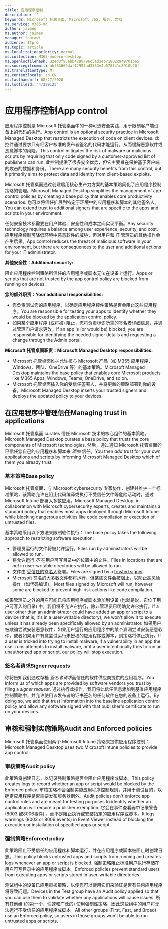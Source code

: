 ```yaml
---
title: 应用程序控制
description: ''
keywords: Microsoft 托管桌面, Microsoft 365, 服务, 文档
ms.service: m365-md
author: jaimeo
ms.author: jaimeo
manager: laurawi
audience: ITpro
ms.topic: article
ms.localizationpriority: normal
ms.collection: M365-modern-desktop
ms.openlocfilehash: 32ed3f95ebb4299796c5ad3eb71802c949701b65
ms.sourcegitcommit: abf63669daf12993ad3353e4b578f41c8910b20f
ms.translationtype: MT
ms.contentlocale: zh-CN
ms.lasthandoff: 08/27/2020
ms.locfileid: "47289123"
---
```

# <a name="app-control"></a><span data-ttu-id="98056-103">应用程序控制</span><span class="sxs-lookup"><span data-stu-id="98056-103">App control</span></span>

<span data-ttu-id="98056-104">应用程序控制是 Microsoft 托管桌面中的一种可选安全实践，用于限制客户端设备上的代码的执行。</span><span class="sxs-lookup"><span data-stu-id="98056-104">App control is an optional security practice in Microsoft Managed Desktop that restricts the execution of code on client devices.</span></span> <span data-ttu-id="98056-105">此控件通过要求只有经客户核准的发布者签名的代码才能运行，从而缓解恶意软件或恶意脚本的风险。</span><span class="sxs-lookup"><span data-stu-id="98056-105">This control mitigates the risk of malware or malicious scripts by requiring that only code signed by a customer-approved list of publishers can run.</span></span> <span data-ttu-id="98056-106">此控制提供了很多安全优势，但它主要旨在保护基于客户端的攻击的数据和身份。</span><span class="sxs-lookup"><span data-stu-id="98056-106">There are many security benefits from this control, but it primarily aims to protect data and identity from client-based exploits.</span></span>

<span data-ttu-id="98056-107">Microsoft 托管桌面通过创建启用核心生产力方案的基本策略简化了应用程序控制策略的管理。</span><span class="sxs-lookup"><span data-stu-id="98056-107">Microsoft Managed Desktop simplifies the management of app control policies by creating a base policy that enables core productivity scenarios.</span></span> <span data-ttu-id="98056-108">您可以将信任扩展到特定于环境中的应用程序和脚本的其他签名人。</span><span class="sxs-lookup"><span data-stu-id="98056-108">You can extend trust to additional signers that are specific to the apps and scripts in your environment.</span></span> 


<span data-ttu-id="98056-109">任何安全技术都需要在用户体验、安全性和成本之间实现平衡。</span><span class="sxs-lookup"><span data-stu-id="98056-109">Any security technology requires a balance among user experience, security, and cost.</span></span> <span data-ttu-id="98056-110">应用程序控制可降低环境中恶意软件的威胁，但对用户和 IT 管理员的其他操作会产生后果。</span><span class="sxs-lookup"><span data-stu-id="98056-110">App control reduces the threat of malicious software in your environment, but there are consequences to the user and additional actions for your IT administrator.</span></span>

<span data-ttu-id="98056-111">**其他安全性：**</span><span class="sxs-lookup"><span data-stu-id="98056-111">**Additional security:**</span></span>

<span data-ttu-id="98056-112">阻止应用程序控制策略所信任的应用程序或脚本无法在设备上运行。</span><span class="sxs-lookup"><span data-stu-id="98056-112">Apps or scripts that are not trusted by the app control policy are blocked from running on devices.</span></span>

<span data-ttu-id="98056-113">**您的额外职责：**</span><span class="sxs-lookup"><span data-stu-id="98056-113">**Your additional responsibilities:**</span></span>

- <span data-ttu-id="98056-114">您负责测试您的应用程序，以确定应用程序控件策略是否会阻止这些应用程序。</span><span class="sxs-lookup"><span data-stu-id="98056-114">You are responsible for testing your apps to identify whether they would be blocked by the application control policy.</span></span>
- <span data-ttu-id="98056-115">如果某个应用程序 (或将被) 阻止，您将负责标识所需的签名者详细信息，并通过管理门户请求更改。</span><span class="sxs-lookup"><span data-stu-id="98056-115">If an app is (or would be) blocked, you are responsible for identifying the needed signer details and requesting a change through the Admin portal.</span></span>

<span data-ttu-id="98056-116">**Microsoft 托管桌面职责：**</span><span class="sxs-lookup"><span data-stu-id="98056-116">**Microsoft Managed Desktop responsibilities:**</span></span>

- <span data-ttu-id="98056-117">Microsoft 托管桌面维护允许核心 Microsoft 产品（如 M365 应用程序、Windows、团队、OneDrive 等）的基本策略。</span><span class="sxs-lookup"><span data-stu-id="98056-117">Microsoft Managed Desktop maintains the base policy that enables core Microsoft products like M365 Apps, Windows, Teams, OneDrive, and so on.</span></span>
- <span data-ttu-id="98056-118">Microsoft 托管桌面插入你的受信任签署人，并将更新的策略部署到你的设备。</span><span class="sxs-lookup"><span data-stu-id="98056-118">Microsoft Managed Desktop inserts your trusted signers and deploys the updated policy to your devices.</span></span>


## <a name="managing-trust-in-applications"></a><span data-ttu-id="98056-119">在应用程序中管理信任</span><span class="sxs-lookup"><span data-stu-id="98056-119">Managing trust in applications</span></span>

<span data-ttu-id="98056-120">Microsoft 托管桌面 curates 信任 Microsoft 技术的核心组件的基本策略。</span><span class="sxs-lookup"><span data-stu-id="98056-120">Microsoft Managed Desktop curates a base policy that trusts the core components of Microsoft technologies.</span></span> <span data-ttu-id="98056-121">然后，通过通知 Microsoft 托管桌面的已信任您自己的应用程序和脚本来 *添加* 信任。</span><span class="sxs-lookup"><span data-stu-id="98056-121">You then *add* trust for your own applications and scripts by informing Microsoft Managed Desktop which of them you already trust.</span></span>

### <a name="base-policy"></a><span data-ttu-id="98056-122">基本策略</span><span class="sxs-lookup"><span data-stu-id="98056-122">Base policy</span></span>

<span data-ttu-id="98056-123">Microsoft 托管桌面，与 Microsoft cybersecurity 专家协作，创建并维护一个标准策略，该策略允许在阻止代码编译或执行不受信任文件等危险活动时，通过 Microsoft Intune 部署大多数应用。</span><span class="sxs-lookup"><span data-stu-id="98056-123">Microsoft Managed Desktop, in collaboration with Microsoft cybersecurity experts, creates and maintains a standard policy that enables most apps deployed through Microsoft Intune while blocking dangerous activities like code compilation or execution of untrusted files.</span></span>

<span data-ttu-id="98056-124">基本策略采用以下方法来限制软件执行：</span><span class="sxs-lookup"><span data-stu-id="98056-124">The base policy takes the following approach to restricting software execution:</span></span>

- <span data-ttu-id="98056-125">管理员运行的文件将被允许运行。</span><span class="sxs-lookup"><span data-stu-id="98056-125">Files run by administrators will be allowed to run.</span></span>
- <span data-ttu-id="98056-126">将允许运行 *不* 在用户可写目录中的位置中的文件。</span><span class="sxs-lookup"><span data-stu-id="98056-126">Files in locations that are *not* in user-writable directories will be allowed to run.</span></span>
- <span data-ttu-id="98056-127">文件由 [受信任的签名人](#signer-requests)签署。</span><span class="sxs-lookup"><span data-stu-id="98056-127">Files are signed by a [trusted signer](#signer-requests).</span></span>
- <span data-ttu-id="98056-128">Microsoft 签名的大多数文件都将运行，但某些文件会被阻止，以防止高风险操作（如代码编译）。</span><span class="sxs-lookup"><span data-stu-id="98056-128">Most files signed by Microsoft will run, however some are blocked to prevent high-risk actions like code compilation.</span></span>


<span data-ttu-id="98056-129">如果管理员之外的用户可能已将应用程序或脚本添加到设备 (也就是说，它位于用户可写入的目录) 中，我们将不允许它执行，除非管理员已明确允许它执行。</span><span class="sxs-lookup"><span data-stu-id="98056-129">If a user other than an administrator could have added an app or script to a device (that is, it's in a user-writable directory), we won't allow it to execute unless it has already been specifically allowed by an administrator.</span></span> <span data-ttu-id="98056-130">如果用户被欺骗尝试安装恶意软件，如果用户运行的应用程序中的某个漏洞尝试安装恶意软件，或者如果用户有意尝试运行未授权的应用程序或脚本，则策略将停止执行。</span><span class="sxs-lookup"><span data-stu-id="98056-130">If a user is tricked into trying to install malware, if a vulnerability in an app the user runs attempts to install malware, or if a user intentionally tries to run an unauthorized app or script, our policy will stop execution.</span></span>

### <a name="signer-requests"></a><span data-ttu-id="98056-131">签名者请求</span><span class="sxs-lookup"><span data-stu-id="98056-131">Signer requests</span></span>

<span data-ttu-id="98056-132">你将告知我们通过存档 *签名者请求*而信任的软件供应商提供的应用程序。</span><span class="sxs-lookup"><span data-stu-id="98056-132">You inform us of which apps are provided by software vendors you trust by filing a *signer request*.</span></span> <span data-ttu-id="98056-133">通过执行此操作，我们将此信任信息添加到基准应用程序控制策略中，并允许使用该发布者的证书签名的任何软件在您的设备上运行。</span><span class="sxs-lookup"><span data-stu-id="98056-133">By doing so, we add that trust information into the baseline application control policy and allow any software signed with that publisher's certificate to run on your devices.</span></span>

## <a name="audit-and-enforced-policies"></a><span data-ttu-id="98056-134">审核和强制实施策略</span><span class="sxs-lookup"><span data-stu-id="98056-134">Audit and Enforced policies</span></span>

<span data-ttu-id="98056-135">Microsoft 托管桌面使用两个 Microsoft Intune 策略来提供应用程序控制：</span><span class="sxs-lookup"><span data-stu-id="98056-135">Microsoft Managed Desktop uses two Microsoft Intune policies to provide app control:</span></span>

### <a name="audit-policy"></a><span data-ttu-id="98056-136">审核策略</span><span class="sxs-lookup"><span data-stu-id="98056-136">Audit policy</span></span>
<span data-ttu-id="98056-137">此策略将创建日志，以记录强制策略是否会阻止应用程序或脚本。</span><span class="sxs-lookup"><span data-stu-id="98056-137">This policy creates logs to record whether an app or script would be blocked by the Enforced policy.</span></span> <span data-ttu-id="98056-138">审核策略不会强制实施应用程序控制规则，并用于测试目的，以确定应用程序是否需要发布服务器例外。</span><span class="sxs-lookup"><span data-stu-id="98056-138">Audit policies don't enforce app control rules and are meant for testing purposes to identify whether an application will require a publisher exemption.</span></span> <span data-ttu-id="98056-139">它会在事件查看器中记录警告 (8003 或8006事件) ，而不是阻止执行或安装指定的应用程序或脚本。</span><span class="sxs-lookup"><span data-stu-id="98056-139">It logs warnings (8003 or 8006 events) in Event Viewer instead of blocking the execution or installation of specified apps or script.</span></span>

### <a name="enforced-policy"></a><span data-ttu-id="98056-140">强制策略</span><span class="sxs-lookup"><span data-stu-id="98056-140">Enforced policy</span></span>
<span data-ttu-id="98056-141">此策略阻止不受信任的应用程序和脚本运行，并在应用程序或脚本被阻止时创建日志。</span><span class="sxs-lookup"><span data-stu-id="98056-141">This policy blocks untrusted apps and scripts from running and creates logs whenever an app or script is blocked.</span></span> <span data-ttu-id="98056-142">强制策略阻止标准用户执行存储在用户可写目录中的应用程序或脚本。</span><span class="sxs-lookup"><span data-stu-id="98056-142">Enforced policies prevent standard users from executing apps or scripts stored in user-writable directories.</span></span>

<span data-ttu-id="98056-143">测试组中的设备已应用审核策略，以便您可以使用它们来验证是否有任何应用程序将导致问题。</span><span class="sxs-lookup"><span data-stu-id="98056-143">Devices in the Test group have an Audit policy applied so that you can use them to validate whether any applications will cause issues.</span></span> <span data-ttu-id="98056-144">所有其他组 (的第一个、快速和广泛的) 使用强制性策略，因此这些组中的用户将无法运行不受信任的应用程序或脚本。</span><span class="sxs-lookup"><span data-stu-id="98056-144">All other groups (First, Fast, and Broad) use an Enforced policy, so users in those groups won't be able to run untrusted apps or scripts.</span></span>







